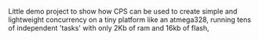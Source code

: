 
Little demo project to show how CPS can be used to create simple and
lightweight concurrency on a tiny platform like an atmega328, running tens of
independent 'tasks' with only 2Kb of ram and 16kb of flash,
